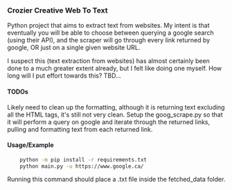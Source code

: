 ### Crozier Creative Web To Text

Python project that aims to extract text from websites. My intent is that eventually you will be able to choose between querying a google search (using their API), and the scraper will go through every link returned by google, OR just on a single given website URL.

I suspect this (text extraction from websites) has almost certainly been done to a much greater extent already, but I felt like doing one myself. How long will I put effort towards this? TBD...

#### TODOs

Likely need to clean up the formatting, although it is returning text excluding all the HTML tags, it's still not very clean.
Setup the goog_scrape.py so that it will perform a query on google and iterate through the returned links, pulling and formatting text from each returned link.

#### Usage/Example

```bash
    python -m pip install -r requirements.txt
    python main.py -u https://www.google.ca/
```

Running this command should place a .txt file inside the fetched_data folder.
